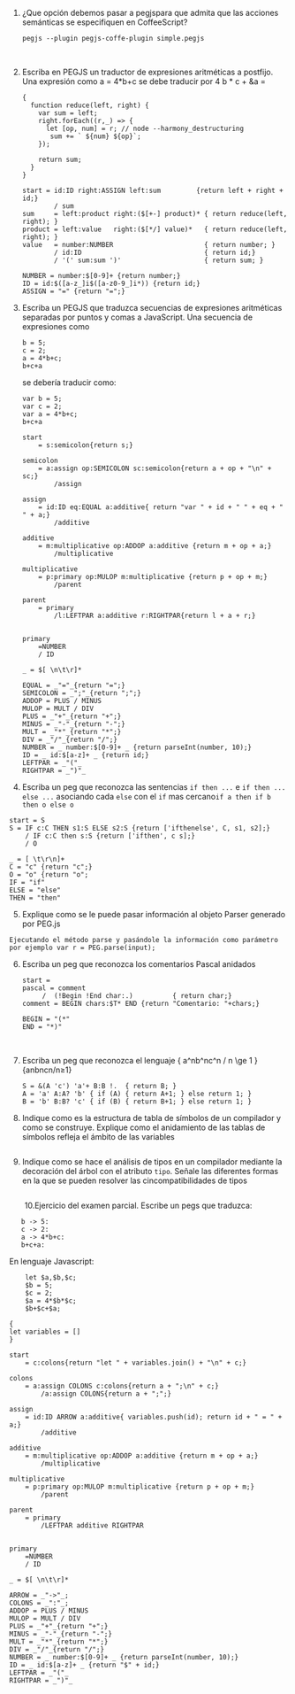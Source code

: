 1. ¿Que opción debemos pasar a pegjspara que admita que las acciones semánticas se especifiquen en CoffeeScript?

   ````
   pegjs --plugin pegjs-coffe-plugin simple.pegjs
   ````

   ​

2. Escriba en PEGJS un traductor de expresiones aritméticas a postfijo. Una expresión como a = 4*b+c se debe traducir por 4 b * c + &a =

   ````
   {  
     function reduce(left, right) {
       var sum = left;
       right.forEach((r,_) => {
         let [op, num] = r; // node --harmony_destructuring
          sum += ` ${num} ${op}`;
       });
     
       return sum;
     }
   }

   start = id:ID right:ASSIGN left:sum         {return left + right + id;}               
           / sum
   sum     = left:product right:($[+-] product)* { return reduce(left, right); }
   product = left:value   right:($[*/] value)*   { return reduce(left, right); }
   value   = number:NUMBER                       { return number; }
           / id:ID                               { return id;}
           / '(' sum:sum ')'                     { return sum; }

   NUMBER = number:$[0-9]+ {return number;}
   ID = id:$([a-z_]i$([a-z0-9_]i*)) {return id;}
   ASSIGN = "=" {return "=";}
   ````

3. Escriba un PEGJS que traduzca secuencias de expresiones aritméticas separadas por puntos y comas a JavaScript. Una secuencia de expresiones como

   ```
   b = 5;
   c = 2;
   a = 4*b+c;
   b+c+a
   ```

   se debería traducir como:

   ```
   var b = 5;
   var c = 2;
   var a = 4*b+c;
   b+c+a
   ```

   ````
   start
       = s:semicolon{return s;}
       
   semicolon
       = a:assign op:SEMICOLON sc:semicolon{return a + op + "\n" + sc;}
           /assign
           
   assign
       = id:ID eq:EQUAL a:additive{ return "var " + id + " " + eq + " " + a;}
           /additive
       
   additive
       = m:multiplicative op:ADDOP a:additive {return m + op + a;}
           /multiplicative
           
   multiplicative
       = p:primary op:MULOP m:multiplicative {return p + op + m;}
           /parent

   parent
       = primary 
           /l:LEFTPAR a:additive r:RIGHTPAR{return l + a + r;}
       
           
   primary
       =NUMBER
       / ID

   _ = $[ \n\t\r]*

   EQUAL = _"="_{return "=";}
   SEMICOLON = _";"_{return ";";}
   ADDOP = PLUS / MINUS
   MULOP = MULT / DIV
   PLUS = _"+"_{return "+";}
   MINUS = _"-"_{return "-";}
   MULT = _"*"_{return "*";}
   DIV = _"/"_{return "/";}
   NUMBER = _ number:$[0-9]+ _ {return parseInt(number, 10);}
   ID = _ id:$[a-z]+ _ {return id;}
   LEFTPAR = _"("_
   RIGHTPAR = _")"_
   ````

4. Escriba un peg que reconozca las sentencias `if then ...` e `if then ... else ...` asociando cada `else` con el `if` mas cercano`if a then if b then o else o`

````
start = S
S = IF c:C THEN s1:S ELSE s2:S {return ['ifthenelse', C, s1, s2];}
	/ IF c:C then s:S {return ['ifthen', c s];}
	/ O

_ = [ \t\r\n]+
C = "c" {return "c";}
O = "o" {return "o";
IF = "if"
ELSE = "else"
THEN = "then"
````

5. Explique como se le puede pasar información al objeto Parser generado por PEG.js

````
Ejecutando el método parse y pasándole la información como parámetro
por ejemplo var r = PEG.parse(input);
````

6. Escriba un peg que reconozca los comentarios Pascal anidados

   ````
   start = 
   pascal = comment
   		/  (!Begin !End char:.)          { return char;}
   comment = BEGIN chars:$T* END {return "Comentario: "+chars;}

   BEGIN = "(*"
   END = "*)"
   ````
   ​

7. Escriba un peg que reconozca el lenguaje \{ a^nb^nc^n / n \ge 1 \}{anbncn/n≥1}

   ```
   S = &(A 'c') 'a'+ B:B !.  { return B; }
   A = 'a' A:A? 'b' { if (A) { return A+1; } else return 1; }
   B = 'b' B:B? 'c' { if (B) { return B+1; } else return 1; }
   ```

8. Indique como es la estructura de tabla de símbolos de un compilador y como se construye. Explique como el anidamiento de las tablas de símbolos refleja el ámbito de las variables

   ```

   ```

9. Indique como se hace el análisis de tipos en un compilador mediante la decoración del árbol con el atributo `tipo`. Señale las diferentes formas en la que se pueden resolver las cincompatibilidades de tipos

   ````

   ````

   ​
   10.Ejercicio del examen parcial.
   Escribe un pegs que traduzca:

 ````
	b -> 5:
	c -> 2:
	a -> 4*b+c:
	b+c+a:
 ````
En lenguaje Javascript:
````
	let $a,$b,$c;
	$b = 5;
	$c = 2;
	$a = 4*$b*$c;
	$b+$c+$a;
````
````
{
let variables = []
}

start
    = c:colons{return "let " + variables.join() + "\n" + c;}
    
colons
    = a:assign COLONS c:colons{return a + ";\n" + c;}
        /a:assign COLONS{return a + ";";}
        
assign
    = id:ID ARROW a:additive{ variables.push(id); return id + " = " + a;}
        /additive
    
additive
    = m:multiplicative op:ADDOP a:additive {return m + op + a;}
        /multiplicative
        
multiplicative
    = p:primary op:MULOP m:multiplicative {return p + op + m;}
        /parent

parent
    = primary 
        /LEFTPAR additive RIGHTPAR
    
        
primary
    =NUMBER
    / ID

_ = $[ \n\t\r]*

ARROW = _"->"_;
COLONS = _":"_;
ADDOP = PLUS / MINUS
MULOP = MULT / DIV
PLUS = _"+"_{return "+";}
MINUS = _"-"_{return "-";}
MULT = _"*"_{return "*";}
DIV = _"/"_{return "/";}
NUMBER = _ number:$[0-9]+ _ {return parseInt(number, 10);}
ID = _ id:$[a-z]+ _ {return "$" + id;}
LEFTPAR = _"("_
RIGHTPAR = _")"_
````

